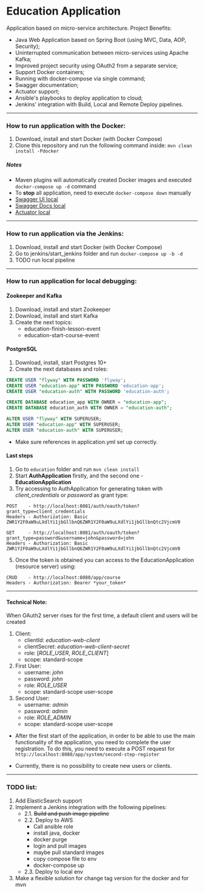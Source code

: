 # Education Application

Application based on micro-service architecture.
Project Benefits:
- Java Web Application based on Spring Boot (using MVC, Data, AOP, Security);
- Uninterrupted communication between micro-services using Apache Kafka;
- Improved project security using OAuth2 from a separate service;
- Support Docker containers;
- Running with docker-compose via single command;
- Swagger documentation;
- Actuator support;
- Ansible's playbooks to deploy application to cloud;
- Jenkins' integration with Build, Local and Remote Deploy pipelines.

***
### How to run application with the Docker:
1. Download, install and start Docker (with Docker Compose)
2. Clone this repository and run the following command inside: `mvn clean install -Pdocker`

##### Notes
  + Maven plugins will automatically created Docker images and executed `docker-compose up -d` command
  + To **stop** all application, need to execute `docker-compose down` manually
  + [Swagger UI local](http://localhost:8080/app/swagger-ui.html)
  + [Swagger Docs local](http://localhost:8080/app/v2/api-docs)
  + [Actuator local](http://localhost:8080/app/actuator)

***
### How to run application via the Jenkins:
1. Download, install and start Docker (with Docker Compose)
2. Go to jenkins/start_jenkins folder and run `docker-compose up -b -d`
3. TODO run local pipeline

***
### How to run application for local debugging:

#### Zookeeper and Kafka
1. Download, install and start Zookeeper
2. Download, install and start Kafka
3. Create the next topics:
   - education-finish-lesson-event
   - education-start-course-event
   
#### PostgreSQL
1. Download, install, start Postgres 10+
2. Create the next databases and roles:
```sql
CREATE USER "flyway" WITH PASSWORD 'flyway';
CREATE USER "education-app" WITH PASSWORD 'education-app';
CREATE USER "education-auth" WITH PASSWORD 'education-auth';

CREATE DATABASE education_app WITH OWNER = "education-app";
CREATE DATABASE education_auth WITH OWNER = "education-auth";

ALTER USER "flyway" WITH SUPERUSER;
ALTER USER "education-app" WITH SUPERUSER;
ALTER USER "education-auth" WITH SUPERUSER;
```
- Make sure references in application.yml set up correctly.

#### Last steps
1. Go to `education` folder and run `mvn clean install`
2. Start **AuthApplication** firstly, and the second one - **EducationApplication**
3. Try accessing to AuthApplication for generating token with _client_credentials_ or _password_ as grant type:
```
POST    - http://localhost:8081/auth/oauth/token?grant_type=client_credentials
Headers - Authorization: Basic ZWR1Y2F0aW9uLXdlYi1jbGllbnQ6ZWR1Y2F0aW9uLXdlYi1jbGllbnQtc2VjcmV0
```
```
GET     - http://localhost:8081/auth/oauth/token?grant_type=password&username=john&password=john
Headers - Authorization: Basic ZWR1Y2F0aW9uLXdlYi1jbGllbnQ6ZWR1Y2F0aW9uLXdlYi1jbGllbnQtc2VjcmV0
```
5. Once the token is obtained you can access to the EducationApplication (resource server) using:
```
CRUD    - http://localhost:8080/app/course
Headers - Authorization: Bearer *your_token*
```

***
#### Technical Note:
When OAuth2 server rises for the first time, a default client and users will be created  
1. Client:
   - clientId: _education-web-client_
   - clientSecret: _education-web-client-secret_
   - role: [_ROLE_USER_, _ROLE_CLIENT_]
   - scope: standard-scope
2. First User:
   - username: _john_
   - password: _john_
   - role: _ROLE_USER_
   - scope: standard-scope user-scope
3. Second User:
   - username: _admin_
   - password: _admin_
   - role: _ROLE_ADMIN_
   - scope: standard-scope user-scope
   
* After the first start of the application, in order to be able to use the main functionality of the application, you need to complete the user registration. To do this, you need to execute a POST request for `http://localhost:8080/app/system/second-step-register`
   
* Currently, there is no possibility to create new users or clients.

***
### TODO list:
1. Add ElasticSearch support
2. Implement a Jenkins integration with the following pipelines:
   - 2.1. ~~Build and push image pipeline~~
   - 2.2. Deploy to AWS 
        - Call ansible role
        - install java, docker
        - docker purge
        - login and pull images
        - maybe pull standard images
        - copy compose file to env
        - docker-compose up
    - 2.3. Deploy to local env
3. Make a flexible solution for change tag version for the docker and for mvn
